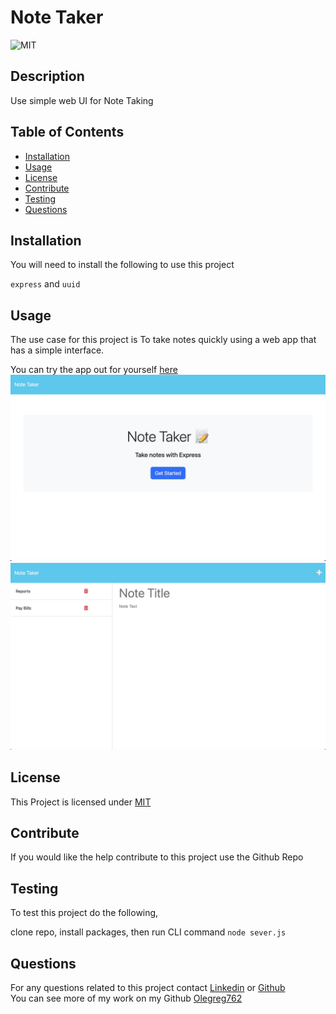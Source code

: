 # Note Taker
  ![MIT](https://img.shields.io/badge/License-MIT-yellow.svg)

  ## Description
  
  Use simple web UI for Note Taking

  ## Table of Contents
  * [Installation](#installation)
  * [Usage](#usage)
  * [License](#license)
  * [Contribute](#contribute)
  * [Testing](#testing)
  * [Questions](#questions)
  
  ## Installation
  You will need to install the following to use this project

  `express` and `uuid`

  ## Usage

  The use case for this project is To take notes quickly using a web app that has a simple interface.

  You can try the app out for yourself [here](https://notesap-8ea33a991893.herokuapp.com/)
  ![alt](./Assets/images/Screenshot.png)
  ![alt](./Assets/images/Screenshot1.png)

  ## License

  This Project is licensed under [MIT](https://opensource.org/licenses/MIT)

  ## Contribute

  If you would like the help contribute to this project use the Github Repo

  ## Testing

  To test this project do the following,

  clone repo, install packages, then run CLI command `node sever.js`

  ## Questions
  
  For any questions related to this project contact [Linkedin](https://www.linkedin.com/in/greg-stevenson-422931a9/) or [Github](https://github.com/Olegreg762)<br>
  You can see more of my work on my Github [Olegreg762](https://github.com/Olegreg762)
